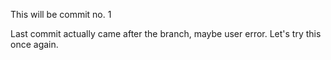 
<!-- starter code -->
This will be commit no. 1

Last commit actually came after the branch, maybe user error. Let's try this once again.

